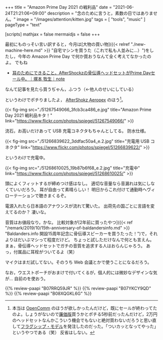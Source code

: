 +++
title = "Amazon Prime Day 2021 の戦利品"
date =  "2021-06-24T21:21:06+09:00"
description = "念のために言うと，素数の日ではありません。"
image = "/images/attention/kitten.jpg"
tags = [ "tools", "music" ]
pageType = "text"

[scripts]
  mathjax = false
  mermaidjs = false
+++

最初にものっそい言い訳すると，今月は[大物の買い物]({{< relref "./new-machine-here.md" >}} "自宅マシンを買うた（これで私も人並みに...）")をしたし，今年の Amazon Prime Day で何か買おうなんて全く考えてなかったのよ。
でもね

- [耳のためにできること。AfterShockzの骨伝導ヘッドセットがPrime Dayセール中。｜塚本 牧生｜note](https://note.com/tsukamoto/n/na3f6e378e035)

なんて記事を見たら買うぢゃん，ふつう（←他人のせいにしている）

というわけでポチりましたよ， [AfterShokz Aeropex] のほう[^as1]。

[^as1]: 本当は [OpenComm](https://www.amazon.co.jp/dp/B08LCVD66W?tag=baldandersinf-22&linkCode=ogi&th=1&psc=1) のほうが欲しかったんだけど，既にセールが終わってたのよ。しょうがないので[廉価版](https://www.amazon.co.jp/dp/B08CKGR7NN?tag=baldandersinf-22&linkCode=ogi&th=1&psc=1)買うかとポチる5秒前だったんだけど，2万円のヘッドセットなんかこういう機会でもないと絶対買わないだろうと思い直して[フラグシップ・モデル][AfterShokz Aeropex]を発注したのだった。「ついカッとなってやった」というやつである（笑） 反省はしない。

{{< fig-img src="./51267549066_3fcb3ca486_e.jpg" title="Amazon Prime Day 2021 戦利品キタ！" link="https://www.flickr.com/photos/spiegel/51267549066/" >}}

流石，お高いだけあって USB 充電コネクタもちゃんとしてる。
防水仕様。

{{< fig-img src="./51266839622_3ddfac50a4_e.2.jpg" title="充電用 USB コネクタ" link="https://www.flickr.com/photos/spiegel/51266839622/" >}}

というわけで充電中。

{{< fig-img src="./51268610025_19b87b6f68_e.2.jpg" title="充電中" link="https://www.flickr.com/photos/spiegel/51268610025/" >}}

頭によくフィットするが締めつけ感はなし。
適切な音量なら音漏れは気にしなくていいだろう。
耳が自由って素晴らしい！ 明日からこれ付けて通勤時ヘヴィローテーションで聴きまくるぞ。

電源入れたら日本語のアナウンスが流れて驚いた。
出荷先の国ごとに言語を変えてるのか？ 凄いな。

音質はお値段なり，かな。
比較対象が[2年前に買ったやつ]({{< ref "/remark/2019/10/15th-anniversary-of-baldandersinfo.md" >}} "Baldanders.info 開設15周年記念に骨伝導スピーカーを買うたった！")で，それよりはだいぶマシって程度だけど。
ちょっと試しただけなんで何とも言えん。
まぁ，骨伝導ヘッドセットでガチの音質を追求する人はおらんじゃろう。
あっ，付属品に耳栓がついてるよ（笑）

マイクはまだ試してない。そのうち Web 会議とかで使うことになるだろう。

なお，ウエストポーチがおまけで付いてくるが，個人的には微妙なデザインな気が... 自前のを使おう。

[AfterShokz Aeropex]: https://www.amazon.co.jp/dp/B07RRQ59JR?tag=baldandersinf-22&linkCode=ogi&th=1&psc=1 "Amazon.co.jp： AfterShokz Aeropex 骨伝導ワイヤレスヘッドホン 防水bluetooth5.0 コズミックブラック: 家電・カメラ"

{{% review-paapi "B07RRQ59JR" %}} <!-- AfterShokz Aeropex 骨伝導ヘッドセット -->
{{% review-paapi "B07YKCY9QD" %}} <!-- ウエストポーチ -->
{{% review-paapi "B08XQGKL6G" %}} <!-- ぐだふわエブリデー -->
